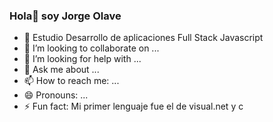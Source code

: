 ### Hola👋 soy Jorge Olave

- 🌱 Estudio Desarrollo de aplicaciones Full Stack Javascript 
- 👯 I’m looking to collaborate on ...
- 🤔 I’m looking for help with ...
- 💬 Ask me about ...
- 📫 How to reach me: ...
- 😄 Pronouns: ...
- ⚡ Fun fact: Mi primer lenguaje fue el de visual.net y  c


